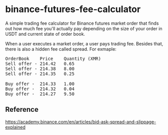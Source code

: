 # binance-futures-fee-calculator
A simple trading fee calculator for Binance futures market order that finds out how much fee you'll actually pay depending on the size of your order in USDT and current state of order book.

When a user executes a market order, a user pays trading fee. Besides that, there is also a hidden fee called spread.
For exmaple:
<pre>
OrderBook    Price    Quantity (XMR)  
Sell offer - 214.42   0.65  
Sell offer - 214.38   8.00  
Sell offer - 214.35   0.25  
  
Buy offer -  214.33   1.00  
Buy offer -  214.32   0.04  
Buy offer -  214.27   9.50  
</pre>

## Reference
https://academy.binance.com/en/articles/bid-ask-spread-and-slippage-explained
